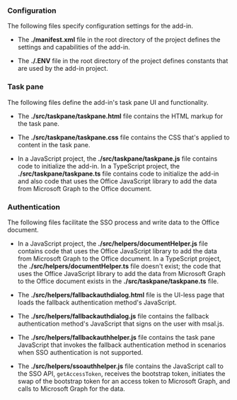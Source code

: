### Configuration

The following files specify configuration settings for the add-in.

- The **./manifest.xml** file in the root directory of the project defines the settings and capabilities of the add-in.

- The **./.ENV** file in the root directory of the project defines constants that are used by the add-in project.

### Task pane 

The following files define the add-in's task pane UI and functionality.

- The **./src/taskpane/taskpane.html** file contains the HTML markup for the task pane.

- The **./src/taskpane/taskpane.css** file contains the CSS that's applied to content in the task pane.

- In a JavaScript project, the **./src/taskpane/taskpane.js** file contains code to initialize the add-in. In a TypeScript project, the **./src/taskpane/taskpane.ts** file contains code to initialize the add-in and also code that uses the Office JavaScript library to add the data from Microsoft Graph to the Office document.

### Authentication

The following files facilitate the SSO process and write data to the Office document.

- In a JavaScript project, the **./src/helpers/documentHelper.js** file contains code that uses the Office JavaScript library to add the data from Microsoft Graph to the Office document. In a TypeScript project, the **./src/helpers/documentHelper.ts** file doesn't exist; the code that uses the Office JavaScript library to add the data from Microsoft Graph to the Office document exists in the **./src/taskpane/taskpane.ts** file.

- The **./src/helpers/fallbackauthdialog.html** file is the UI-less page that loads the fallback authentication method's JavaScript.

- The **./src/helpers/fallbackauthdialog.js** file contains the fallback authentication method's JavaScript that signs on the user with msal.js.

- The **./src/helpers/fallbackauthhelper.js** file contains the task pane JavaScript that invokes the fallback authentication method in scenarios when SSO authentication is not supported.

- The **./src/helpers/ssoauthhelper.js** file contains the JavaScript call to the SSO API, `getAccessToken`, receives the bootstrap token, initiates the swap of the bootstrap token for an access token to Microsoft Graph, and calls to Microsoft Graph for the data.